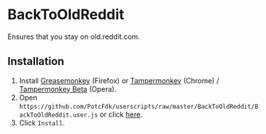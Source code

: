 # BackToOldReddit
Ensures that you stay on old.reddit.com.

## Installation
1. Install [Greasemonkey](https://addons.mozilla.org/en-us/firefox/addon/greasemonkey/) (Firefox) or [Tampermonkey](https://chrome.google.com/webstore/detail/tampermonkey/dhdgffkkebhmkfjojejmpbldmpobfkfo) (Chrome) / [Tampermonkey Beta](https://addons.opera.com/en/extensions/details/tampermonkey-beta/) (Opera).
2. Open `https://github.com/PotcFdk/userscripts/raw/master/BackToOldReddit/BackToOldReddit.user.js` or click [here](https://github.com/PotcFdk/userscripts/raw/master/BackToOldReddit/BackToOldReddit.user.js).
3. Click `Install`.